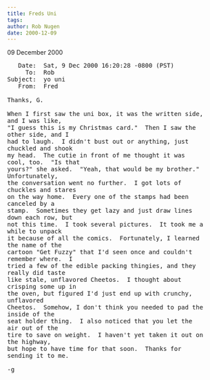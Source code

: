 ```yaml
---
title: Freds Uni
tags: 
author: Rob Nugen
date: 2000-12-09
---
```


<p class=date>09 December 2000</p>

<pre>
   Date:  Sat, 9 Dec 2000 16:20:28 -0800 (PST)
     To:  Rob
Subject:  yo uni
   From:  Fred

Thanks, G.

When I first saw the uni box, it was the written side,
and I was like,
"I guess this is my Christmas card."  Then I saw the
other side, and I
had to laugh.  I didn't bust out or anything, just
chuckled and shook
my head.  The cutie in front of me thought it was
cool, too.  "Is that
yours?" she asked.  "Yeah, that would be my brother." 
Unfortunately,
the conversation went no further.  I got lots of
chuckles and stares
on the way home.  Every one of the stamps had been
canceled by a
stamp.  Sometimes they get lazy and just draw lines
down each row, but
not this time.  I took several pictures.  It took me a
while to unpack
it because of all the comics.  Fortunately, I learned
the name of the
cartoon "Get Fuzzy" that I'd seen once and couldn't
remember where.  I
tried a few of the edible packing thingies, and they
really did taste
like stale, unflavored Cheetos.  I thought about
crisping some up in
the oven, but figured I'd just end up with crunchy,
unflavored
Cheetos.  Somehow, I don't think you needed to pad the
inside of the
seat holder thing.  I also noticed that you let the
air out of the
tire to save on weight.  I haven't yet taken it out on
the highway,
but hope to have time for that soon.  Thanks for
sending it to me.

-g
</pre>
